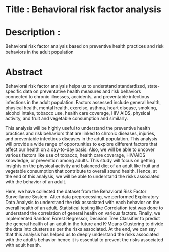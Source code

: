 # Title : Behavioral risk factor analysis 

# Description : 
Behavioral risk factor analysis based on preventive health practices and risk behaviors in the adult population

# Abstract

Behavioral risk factor analysis helps us to understand standardized, state-specific data on preventative health measures and risk behaviors connected to chronic illnesses, accidents, and preventable infectious infections in the adult population. Factors assessed include general health, physical health, mental health, exercise, asthma, heart disease, smoking, alcohol intake, tobacco use, health care coverage, HIV AIDS, physical activity, and fruit and vegetable consumption and similarly.

This analysis will be highly useful to understand the preventive health practices and risk behaviors that are linked to chronic diseases, injuries, and preventable infectious diseases in the adult population. This analysis will provide a wide range of opportunities to explore different factors that affect our health on a day-to-day basis. Also, we will be able to uncover various factors like use of tobacco, health care coverage, HIV/AIDS knowledge, or prevention among adults. This study will focus on getting insights on the physical activity and balanced diet of an adult like fruit and vegetable consumption that contribute to overall sound health. Hence, at the end of this analysis, we will be able to understand the risks associated with the behavior of an adult.

Here, we have collected the dataset from the Behavioral Risk Factor Surveillance System. After data preprocessing, we performed Exploratory Data Analysis to understand the risk associated with each behavior on the overall health of an adult. Statistical testing like Correlation test was done to understand the correlation of general health on various factors. Finally, we implemented Random Forest Regressor, Decision Tree Classifier to predict the general health of an adult in the future and K-Means Clustering to divide the data into clusters as per the risks associated. At the end, we can say that this analysis has helped us to deeply understand the risks associated with the adult’s behavior hence it is essential to prevent the risks associated with adult health.
